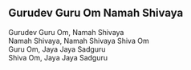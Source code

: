 ## Gurudev Guru Om Namah Shivaya


Gurudev Guru Om, Namah Shivaya  
Namah Shivaya, Namah Shivaya Shiva Om  
Guru Om, Jaya Jaya Sadguru  
Shiva Om, Jaya Jaya Sadguru

